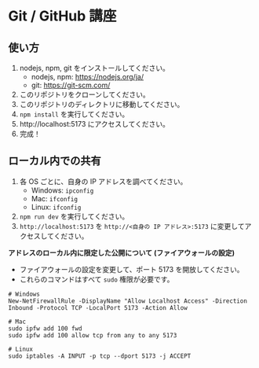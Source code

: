 # Git / GitHub 講座

## 使い方

1. nodejs, npm, git をインストールしてください。
   - nodejs, npm: https://nodejs.org/ja/
   - git: https://git-scm.com/
2. このリポジトリをクローンしてください。
3. このリポジトリのディレクトリに移動してください。
4. `npm install` を実行してください。
5. http://localhost:5173 にアクセスしてください。
6. 完成！

## ローカル内での共有

1. 各 OS ごとに、自身の IP アドレスを調べてください。
   - Windows: `ipconfig`
   - Mac: `ifconfig`
   - Linux: `ifconfig`
2. `npm run dev` を実行してください。
3. `http://localhost:5173` を `http://<自身の IP アドレス>:5173` に変更してアクセスしてください。

**アドレスのローカル内に限定した公開について (ファイアウォールの設定)**
- ファイアウォールの設定を変更して、ポート 5173 を開放してください。
- これらのコマンドはすべて `sudo` 権限が必要です。
```shell
# Windows
New-NetFirewallRule -DisplayName "Allow Localhost Access" -Direction Inbound -Protocol TCP -LocalPort 5173 -Action Allow

# Mac
sudo ipfw add 100 fwd
sudo ipfw add 100 allow tcp from any to any 5173

# Linux
sudo iptables -A INPUT -p tcp --dport 5173 -j ACCEPT
```
